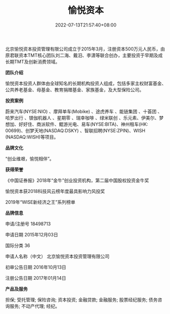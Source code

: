 ﻿---
weight: 
title: "愉悦资本"
description: "北京愉悦资本投资管理有限公司成立于2015年3月，注册资本500万元人民币，由原君联资本TMT核心团队刘二海、戴汨、李潇等联合创办，主要投资于早期及成长期TMT及创新消费领域。"
date: 2022-07-13T21:57:40+08:00
lastmod: 2022-07-13T16:45:40+08:00
draft: false
authors: ["yangsi"]
featuredImage: "yuyueziben.jpg"
link: "http://www.joycapital.com.cn/     https://baike.baidu.com/item/%E6%84%89%E6%82%A6%E8%B5%84%E6%9C%AC/56985533?fr=aladdin"
tags: ["投资机构","愉悦资本"]
categories: ["navigation"]
navigation: ["投资机构"]
lightgallery: true
toc: true
pinned: false
recommend: false
recommend1: false
---
北京愉悦资本投资管理有限公司成立于2015年3月，注册资本500万元人民币，由原君联资本TMT核心团队刘二海、戴汨、李潇等联合创办，主要投资于早期及成长期TMT及创新消费领域。

**团队介绍**

愉悦资本投资人群体由全球知名的长期机构投资人组成，包括多家主权财富基金、公共养老基金、母基金、教育捐赠基金、家族基金，及大型保险公司。

**投资案例**

蔚来汽车(NYSE:NIO) 、摩拜单车(Mobike) 、途虎养车 、能链集团 、十荟团 、哈罗出行 、镁伽机器人 、星期零 、瑞幸咖啡 、绿米联创 、乐元素、伊美尔、梦想加、好好住、商派软件、鲲游光电、易车(NYSE:BITA)、神州租车(HK: 00699)、创梦天地(NASDAQ:DSKY) 、智联招聘(NYSE:ZPIN)、WISH (NASDAQ:WISH)等项目。

**品牌文化**

“创业维艰，愉悦相伴”。

**获得荣誉**

《中国证券报》2018年“金牛”创业投资机构，第二届中国股权投资金牛奖 

愉悦资本获2018科技风云榜年度最具影响力风投奖 

2019年“WISE新经济之王”系列榜单

**品牌信息**

申请/注册号 18498713 

申请日期 2015年12月03日

国际分类 36

申请人名称（中文） 北京愉悦资本投资管理有限公司 

初审公告日期 2016年10月13日

注册公告日期 2017年01月14日 

**产品及服务**

担保; 受托管理; 保险咨询; 资本投资; 金融贷款; 金融服务; 股票经纪服务; 债务咨询服务; 不动产代理; 经纪。